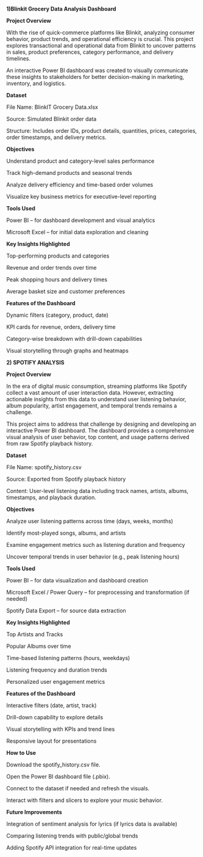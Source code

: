 **1)Blinkit Grocery Data Analysis Dashboard**

 **Project Overview**

With the rise of quick-commerce platforms like Blinkit, analyzing consumer behavior, product trends, and operational efficiency is crucial. This project explores transactional and operational data from Blinkit to uncover patterns in sales, product preferences, category performance, and delivery timelines.

An interactive Power BI dashboard was created to visually communicate these insights to stakeholders for better decision-making in marketing, inventory, and logistics.

**Dataset**

File Name: BlinkIT Grocery Data.xlsx

Source: Simulated Blinkit order data

Structure: Includes order IDs, product details, quantities, prices, categories, order timestamps, and delivery metrics.


 **Objectives**
 
Understand product and category-level sales performance

Track high-demand products and seasonal trends

Analyze delivery efficiency and time-based order volumes

Visualize key business metrics for executive-level reporting

**Tools Used**

Power BI – for dashboard development and visual analytics

Microsoft Excel – for initial data exploration and cleaning


 **Key Insights Highlighted**
 
Top-performing products and categories

Revenue and order trends over time

Peak shopping hours and delivery times

Average basket size and customer preferences

 **Features of the Dashboard**
 
Dynamic filters (category, product, date)

KPI cards for revenue, orders, delivery time

Category-wise breakdown with drill-down capabilities

Visual storytelling through graphs and heatmaps



 
 
 **2) SPOTIFY ANALYSIS**

 **Project Overview**
 
In the era of digital music consumption, streaming platforms like Spotify collect a vast amount of user interaction data. However, extracting actionable insights from this data to understand user listening behavior, album popularity, artist engagement, and temporal trends remains a challenge.

This project aims to address that challenge by designing and developing an interactive Power BI dashboard. The dashboard provides a comprehensive visual analysis of user behavior, top content, and usage patterns derived from raw Spotify playback history.

**Dataset**

File Name: spotify_history.csv

Source: Exported from Spotify playback history

Content: User-level listening data including track names, artists, albums, timestamps, and playback duration.

**Objectives**

Analyze user listening patterns across time (days, weeks, months)

Identify most-played songs, albums, and artists

Examine engagement metrics such as listening duration and frequency

Uncover temporal trends in user behavior (e.g., peak listening hours)

**Tools Used**

Power BI – for data visualization and dashboard creation

Microsoft Excel / Power Query – for preprocessing and transformation (if needed)

Spotify Data Export – for source data extraction

**Key Insights Highlighted**

Top Artists and Tracks

Popular Albums over time

Time-based listening patterns (hours, weekdays)

Listening frequency and duration trends

Personalized user engagement metrics

**Features of the Dashboard**

Interactive filters (date, artist, track)

Drill-down capability to explore details

Visual storytelling with KPIs and trend lines

Responsive layout for presentations


**How to Use**

Download the spotify_history.csv file.

Open the Power BI dashboard file (.pbix).

Connect to the dataset if needed and refresh the visuals.

Interact with filters and slicers to explore your music behavior.

 **Future Improvements**

Integration of sentiment analysis for lyrics (if lyrics data is available)

Comparing listening trends with public/global trends

Adding Spotify API integration for real-time updates

